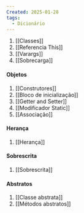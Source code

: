 ```yaml
---
Created: 2025-01-28
tags:
  - Dicionário
---
```

1. [[Classes]]
2. [[Referencia This]]
3. [[Varargs]]
5. [[Sobrecarga]]

#### Objetos

1. [[Construtores]]
2. [[Bloco de inicialização]]
3. [[Getter and Setter]]
4. [[Modificador Static]]
5. [[Associação]]

#### Herança
1. [[Herança]]

#### Sobrescrita
1. [[Sobrescrita]]

#### Abstratos
1. [[Classe abstrata]]
2. [[Métodos abstratos]]